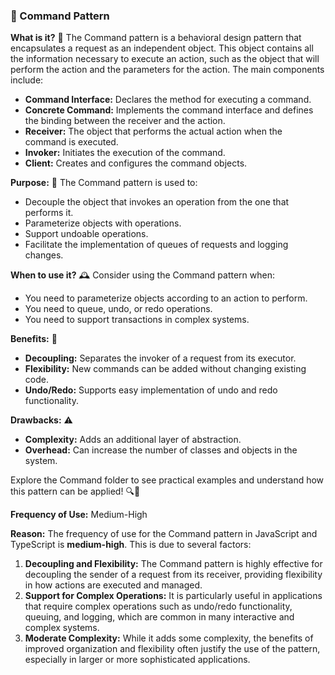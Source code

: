 ### 🧩 Command Pattern

**What is it?** 🧩
The Command pattern is a behavioral design pattern that encapsulates a request as an independent object. This object contains all the information necessary to execute an action, such as the object that will perform the action and the parameters for the action. The main components include:

- **Command Interface:** Declares the method for executing a command.
- **Concrete Command:** Implements the command interface and defines the binding between the receiver and the action.
- **Receiver:** The object that performs the actual action when the command is executed.
- **Invoker:** Initiates the execution of the command.
- **Client:** Creates and configures the command objects.

**Purpose:** 🎯
The Command pattern is used to:
- Decouple the object that invokes an operation from the one that performs it.
- Parameterize objects with operations.
- Support undoable operations.
- Facilitate the implementation of queues of requests and logging changes.

**When to use it?** 🕰️
Consider using the Command pattern when:
- You need to parameterize objects according to an action to perform.
- You need to queue, undo, or redo operations.
- You need to support transactions in complex systems.

**Benefits:** 🌟
- **Decoupling:** Separates the invoker of a request from its executor.
- **Flexibility:** New commands can be added without changing existing code.
- **Undo/Redo:** Supports easy implementation of undo and redo functionality.

**Drawbacks:** ⚠️
- **Complexity:** Adds an additional layer of abstraction.
- **Overhead:** Can increase the number of classes and objects in the system.

Explore the Command folder to see practical examples and understand how this pattern can be applied! 🔍📂

**Frequency of Use:** Medium-High

**Reason:**
The frequency of use for the Command pattern in JavaScript and TypeScript is **medium-high**. This is due to several factors:

1. **Decoupling and Flexibility:** The Command pattern is highly effective for decoupling the sender of a request from its receiver, providing flexibility in how actions are executed and managed.
2. **Support for Complex Operations:** It is particularly useful in applications that require complex operations such as undo/redo functionality, queuing, and logging, which are common in many interactive and complex systems.
3. **Moderate Complexity:** While it adds some complexity, the benefits of improved organization and flexibility often justify the use of the pattern, especially in larger or more sophisticated applications.
